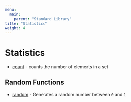 ```yaml
---
menu:
  main:
    parent: "Standard Library"
title: "Statistics"
weight: 4
---
```


# Statistics

- [count](count) - counts the number of elements in a set

## Random Functions

- [random](random) - Generates a random number between `0` and `1`